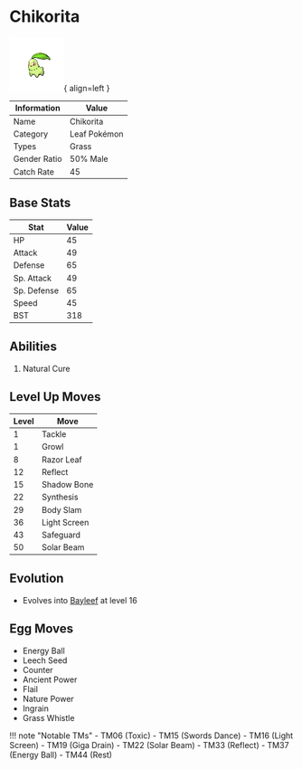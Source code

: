 # Chikorita

![Chikorita](../images/pokemon/152.png){ align=left }

| Information | Value |
|------------|--------|
| Name | Chikorita |
| Category | Leaf Pokémon |
| Types | Grass |
| Gender Ratio | 50% Male |
| Catch Rate | 45 |

## Base Stats

| Stat | Value |
|------|-------|
| HP | 45 |
| Attack | 49 |
| Defense | 65 |
| Sp. Attack | 49 |
| Sp. Defense | 65 |
| Speed | 45 |
| BST | 318 |

## Abilities
1. Natural Cure

## Level Up Moves
| Level | Move |
|-------|------|
| 1 | Tackle |
| 1 | Growl |
| 8 | Razor Leaf |
| 12 | Reflect |
| 15 | Shadow Bone |
| 22 | Synthesis |
| 29 | Body Slam |
| 36 | Light Screen |
| 43 | Safeguard |
| 50 | Solar Beam |

## Evolution
- Evolves into [Bayleef](153-bayleef.md) at level 16

## Egg Moves
- Energy Ball
- Leech Seed
- Counter
- Ancient Power
- Flail
- Nature Power
- Ingrain
- Grass Whistle

!!! note "Notable TMs"
    - TM06 (Toxic)
    - TM15 (Swords Dance)
    - TM16 (Light Screen)
    - TM19 (Giga Drain)
    - TM22 (Solar Beam)
    - TM33 (Reflect)
    - TM37 (Energy Ball)
    - TM44 (Rest)
